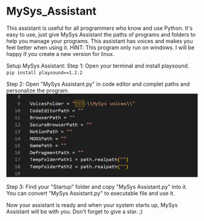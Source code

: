 # MySys_Assistant
This assistant is useful for all programmers who know and use Python. It's easy to use, just give MySys Assistant the paths of programs and folders to help you manage your programs.
This assistant has voices and makes you feel better when using it.
HINT: This program only run on windows. I will be happy if you create a new version for linux.

Setup MySys Assistant:
Step 1: Open your terminal and install playsound.
`pip install playsound==1.2.2`

Step 2: Open "MySys Assistant.py" in code editor and complet paths and personalize the program.
![This is an image](https://github.com/PAIREN1383/MySys_Assistant/blob/main/complet_it.PNG)

Step 3: Find your "Startup" folder and copy "MySys Assistant.py" into it.
You can convert "MySys Assistant.py" to executable file and use it.

Now your assistant is ready and when your system starts up, MySys Assistant will be with you.
Don't forget to give a star. ;)
